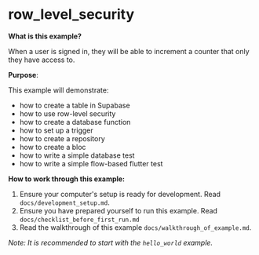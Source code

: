 # row_level_security

**What is this example?**

When a user is signed in, they will be able to increment a counter that only
they have access to.

**Purpose**:

This example will demonstrate:

- how to create a table in Supabase
- how to use row-level security
- how to create a database function
- how to set up a trigger
- how to create a repository
- how to create a bloc
- how to write a simple database test
- how to write a simple flow-based flutter test

**How to work through this example:**

1. Ensure your computer's setup is ready for development. Read
   `docs/development_setup.md`.
2. Ensure you have prepared yourself to run this example. Read
   `docs/checklist_before_first_run.md`
3. Read the walkthrough of this example `docs/walkthrough_of_example.md`.

_Note: It is recommended to start with the `hello_world` example._
